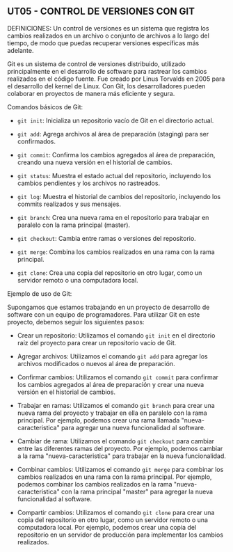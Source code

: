 ## UT05 - CONTROL DE VERSIONES CON GIT

DEFINICIONES:
Un control de versiones es un sistema que registra los cambios realizados en un archivo o conjunto de archivos a lo largo del tiempo, de modo que puedas recuperar versiones específicas
más adelante. 

Git es un sistema de control de versiones distribuido, utilizado principalmente en el desarrollo de software para rastrear los cambios realizados en el código fuente. Fue creado por Linus Torvalds en 2005 para el desarrollo del kernel de Linux. Con Git, los desarrolladores pueden colaborar en proyectos de manera más eficiente y segura.

Comandos básicos de Git:

- `git init`: Inicializa un repositorio vacío de Git en el directorio actual.

- `git add`: Agrega archivos al área de preparación (staging) para ser confirmados.

- `git commit`: Confirma los cambios agregados al área de preparación, creando una nueva versión en el historial de cambios.

- `git status`: Muestra el estado actual del repositorio, incluyendo los cambios pendientes y los archivos no rastreados.

- `git log`: Muestra el historial de cambios del repositorio, incluyendo los commits realizados y sus mensajes.

- `git branch`: Crea una nueva rama en el repositorio para trabajar en paralelo con la rama principal (master).

- `git checkout`: Cambia entre ramas o versiones del repositorio.

- `git merge`: Combina los cambios realizados en una rama con la rama principal.

- `git clone`: Crea una copia del repositorio en otro lugar, como un servidor remoto o una computadora local.

Ejemplo de uso de Git:

Supongamos que estamos trabajando en un proyecto de desarrollo de software con un equipo de programadores. Para utilizar Git en este proyecto, debemos seguir los siguientes pasos:

- Crear un repositorio: Utilizamos el comando `git init` en el directorio raíz del proyecto para crear un repositorio vacío de Git.

- Agregar archivos: Utilizamos el comando `git add` para agregar los archivos modificados o nuevos al área de preparación.

- Confirmar cambios: Utilizamos el comando `git commit` para confirmar los cambios agregados al área de preparación y crear una nueva versión en el historial de cambios.

- Trabajar en ramas: Utilizamos el comando `git branch` para crear una nueva rama del proyecto y trabajar en ella en paralelo con la rama principal. Por ejemplo, podemos crear una rama llamada "nueva-caracteristica" para agregar una nueva funcionalidad al software.

- Cambiar de rama: Utilizamos el comando `git checkout` para cambiar entre las diferentes ramas del proyecto. Por ejemplo, podemos cambiar a la rama "nueva-caracteristica" para trabajar en la nueva funcionalidad.

- Combinar cambios: Utilizamos el comando `git merge` para combinar los cambios realizados en una rama con la rama principal. Por ejemplo, podemos combinar los cambios realizados en la rama "nueva-caracteristica" con la rama principal "master" para agregar la nueva funcionalidad al software.

- Compartir cambios: Utilizamos el comando `git clone` para crear una copia del repositorio en otro lugar, como un servidor remoto o una computadora local. Por ejemplo, podemos crear una copia del repositorio en un servidor de producción para implementar los cambios realizados.